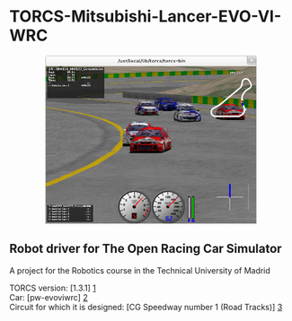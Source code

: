 TORCS-Mitsubishi-Lancer-EVO-VI-WRC
==================================


<p align="center">
  <img src="Sources/TorcsSimulator.png" alt="TorcsSimulator" height="300px" />
</p>

Robot driver for The Open Racing Car Simulator
-----------------------------------------------

A project for the Robotics course in the Technical University of Madrid

TORCS version:      [1.3.1] [1]  
Car:      [pw-evoviwrc] [2]  
Circuit for which it is designed: [CG Speedway number 1 (Road Tracks)] [3]  

  [1]: http://torcs.sourceforge.net/  "The Open Racing Car Simulator"
  [2]: http://www.berniw.org/trb/cars/car_view.php?viewcarid=14        "Mitsubishi-Lancer-EVO-VI-WRC"
  [3]: http://www.berniw.org/trb/tracks/track_view.php?viewtrackid=10  "CG Speedway"

